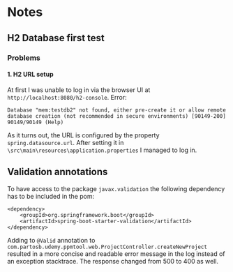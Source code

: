 # Notes

## H2 Database first test

### Problems
#### 1. H2 URL setup
At first I was unable to log in via the 
 browser UI at `http://localhost:8080/h2-console`. 
 Error:
 ```
Database "mem:testdb2" not found, either pre-create it or allow remote database creation (not recommended in secure environments) [90149-200] 90149/90149 (Help)
``` 
As it turns out, the URL is configured by the property `spring.datasource.url`.
After setting it in `\src\main\resources\application.properties` I managed to log in.


## Validation annotations
To have access to the package `javax.validation` the following dependency has to be
included in the pom:
```
<dependency>
    <groupId>org.springframework.boot</groupId>
    <artifactId>spring-boot-starter-validation</artifactId>
</dependency>
```
Adding to `@Valid` annotation to `com.partosb.udemy.ppmtool.web.ProjectController.createNewProject`
resulted in a more concise and readable error message in the log instead of an exception stacktrace.
The response changed from 500 to 400 as well.

